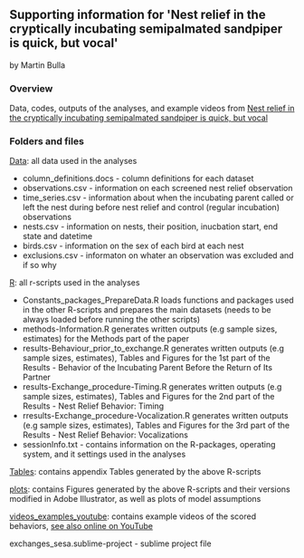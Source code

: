 ## Supporting information for 'Nest relief in the cryptically incubating semipalmated sandpiper is quick, but vocal'

by Martin Bulla

### **Overview**

Data, codes, outputs of the analyses, and example videos from [Nest relief in the cryptically incubating semipalmated sandpiper is quick, but vocal]()

### **Folders and files**

[Data](Data/): all data used in the analyses
- column_definitions.docs - column definitions for each dataset
- observations.csv - information on each screened nest relief observation
- time_series.csv - information about when the incubating parent called or left the nest during before nest relief and control (regular incubation) observations
- nests.csv - information on nests, their position, inucbation start, end state and datetime
- birds.csv - information on the sex of each bird at each nest
- exclusions.csv - informaton on whater an observation was excluded and if so why


[R](R/): all r-scripts used in the analyses
- Constants_packages_PrepareData.R loads functions and packages used in the other R-scripts and prepares the main datasets  (needs to be always loaded before running the other scripts)
- methods-Information.R generates written outputs (e.g sample sizes, estimates) for the Methods part of the paper
- results-Behaviour_prior_to_exchange.R generates written outputs (e.g sample sizes, estimates), Tables and Figures for the 1st part of the Results - Behavior of the Incubating Parent Before the Return of Its Partner
- results-Exchange_procedure-Timing.R generates written outputs (e.g sample sizes, estimates), Tables and Figures for the 2nd part of the Results - Nest Relief Behavior: Timing
- rresults-Exchange_procedure-Vocalization.R generates written outputs (e.g sample sizes, estimates), Tables and Figures for the 3rd part of the Results - Nest Relief Behavior: Vocalizations
- sessionInfo.txt - contains information on the R-packages, operating system, and it settings used in the analyses

[Tables](Tables/): contains appendix Tables generated by the above R-scripts 

[plots](plots/): contains Figures generated by the above R-scripts and their versions modified in Adobe Illustrator, as well as plots of model assumptions

[videos_examples_youtube](videos_examples_youtube/): contains example videos of the scored behaviors, [see also online on YouTube](https://bit.ly/38vBOhC)

exchanges_sesa.sublime-project - sublime project file
